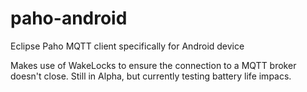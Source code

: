 paho-android
============

Eclipse Paho MQTT client specifically for Android device

Makes use of WakeLocks to ensure the connection to a MQTT broker doesn't close. Still in Alpha, but currently testing battery life impacs.
